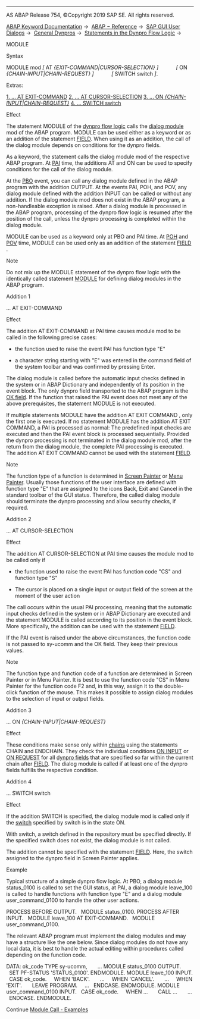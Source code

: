   

* * *

AS ABAP Release 754, ©Copyright 2019 SAP SE. All rights reserved.

[ABAP Keyword Documentation](javascript:call_link\('abenabap.htm'\)) →  [ABAP − Reference](javascript:call_link\('abenabap_reference.htm'\)) →  [SAP GUI User Dialogs](javascript:call_link\('abenabap_screens.htm'\)) →  [General Dynpros](javascript:call_link\('abenabap_dynpros.htm'\)) →  [Statements in the Dynpro Flow Logic](javascript:call_link\('abenabap_dynpros_dynpro_statements.htm'\)) → 

MODULE

Syntax

MODULE mod *\[* AT *{*EXIT-COMMAND*|*CURSOR-SELECTION*}* *\]*
           *\[* ON *{*CHAIN-INPUT*|*CHAIN-REQUEST*}* *\]*
           *\[* SWITCH switch *\]*.

Extras:

[1\. ... AT EXIT-COMMAND](#!ABAP_ADDITION_1@1@)
[2\. ... AT CURSOR-SELECTION](#!ABAP_ADDITION_2@2@)
[3\. ... ON *{*CHAIN-INPUT*|*CHAIN-REQUEST*}*](#!ABAP_ADDITION_3@3@)
[4\. ... SWITCH switch](#!ABAP_ADDITION_4@4@)

Effect

The statement MODULE of the [dynpro flow logic](javascript:call_link\('abendynpro_flow_logic_glosry.htm'\) "Glossary Entry") calls the [dialog module](javascript:call_link\('abendialog_module_glosry.htm'\) "Glossary Entry") mod of the ABAP program. MODULE can be used either as a keyword or as an addition of the statement [FIELD](javascript:call_link\('dynpfield.htm'\)). When using it as an addition, the call of the dialog module depends on conditions for the dynpro fields.

As a keyword, the statement calls the dialog module mod of the respective ABAP program. At [PAI](javascript:call_link\('abenpai_glosry.htm'\) "Glossary Entry") time, the additions AT and ON can be used to specify conditions for the call of the dialog module.

At the [PBO](javascript:call_link\('abenpbo_glosry.htm'\) "Glossary Entry") event, you can call any dialog module defined in the ABAP program with the addition OUTPUT. At the events PAI, POH, and POV, any dialog module defined with the addition INPUT can be called or without any addition. If the dialog module mod does not exist in the ABAP program, a non-handleable exception is raised. After a dialog module is processed in the ABAP program, processing of the dynpro flow logic is resumed after the position of the call, unless the dynpro processing is completed within the dialog module.

MODULE can be used as a keyword only at PBO and PAI time. At [POH](javascript:call_link\('abenpoh_glosry.htm'\) "Glossary Entry") and [POV](javascript:call_link\('abenpov_glosry.htm'\) "Glossary Entry") time, MODULE can be used only as an addition of the statement [FIELD](javascript:call_link\('dynpfield.htm'\)) .

Note

Do not mix up the MODULE statement of the dynpro flow logic with the identically called statement [MODULE](javascript:call_link\('abapmodule.htm'\)) for defining dialog modules in the ABAP program.

Addition 1

... AT EXIT-COMMAND

Effect

The addition AT EXIT-COMMAND at PAI time causes module mod to be called in the following precise cases:

-   the function used to raise the event PAI has function type "E"
    
-   a character string starting with "E" was entered in the command field of the system toolbar and was confirmed by pressing Enter.
    

The dialog module is called before the automatic input checks defined in the system or in ABAP Dictionary and independently of its position in the event block. The only dynpro field transported to the ABAP program is the [OK field](javascript:call_link\('abenok_field_glosry.htm'\) "Glossary Entry"). If the function that raised the PAI event does not meet any of the above prerequisites, the statement MODULE is not executed.

If multiple statements MODULE have the addition AT EXIT COMMAND , only the first one is executed. If no statement MODULE has the addition AT EXIT COMMAND, a PAI is processed as normal: The predefined input checks are executed and then the PAI event block is processed sequentially. Provided the dynpro processing is not terminated in the dialog module mod, after the return from the dialog module, the complete PAI processing is executed. The addition AT EXIT COMMAND cannot be used with the statement [FIELD](javascript:call_link\('dynpfield.htm'\)).

Note

The function type of a function is determined in [Screen Painter](javascript:call_link\('abenscreen_painter_glosry.htm'\) "Glossary Entry") or [Menu Painter](javascript:call_link\('abenmenu_painter_glosry.htm'\) "Glossary Entry"). Usually those functions of the user interface are defined with function type "E" that are assigned to the icons Back, Exit and Cancel in the standard toolbar of the GUI status. Therefore, the called dialog module should terminate the dynpro processing and allow security checks, if required.

Addition 2

... AT CURSOR-SELECTION

Effect

The addition AT CURSOR-SELECTION at PAI time causes the module mod to be called only if

-   the function used to raise the event PAI has function code "CS" and function type "S"
    
-   The cursor is placed on a single input or output field of the screen at the moment of the user action
    

The call occurs within the usual PAI processing, meaning that the automatic input checks defined in the system or in ABAP Dictionary are executed and the statement MODULE is called according to its position in the event block. More specifically, the addition can be used with the statement [FIELD](javascript:call_link\('dynpfield.htm'\)).

If the PAI event is raised under the above circumstances, the function code is not passed to sy-ucomm and the OK field. They keep their previous values.

Note

The function type and function code of a function are determined in Screen Painter or in Menu Painter. It is best to use the function code "CS" in Menu Painter for the function code F2 and, in this way, assign it to the double-click function of the mouse. This makes it possible to assign dialog modules to the selection of input or output fields.

Addition 3

... ON *{*CHAIN-INPUT*|*CHAIN-REQUEST*}*

Effect

These conditions make sense only within [chains](javascript:call_link\('dynpchain.htm'\)) using the statements CHAIN and ENDCHAIN. They check the individual conditions [ON INPUT](javascript:call_link\('dynpfield_module.htm'\)) or [ON REQUEST](javascript:call_link\('dynpfield_module.htm'\)) for all [dynpro fields](javascript:call_link\('abendynpro_field_glosry.htm'\) "Glossary Entry") that are specified so far within the current chain after [FIELD](javascript:call_link\('dynpfield.htm'\)). The dialog module is called if at least one of the dynpro fields fulfills the respective condition.

Addition 4

... SWITCH switch

Effect

If the addition SWITCH is specified, the dialog module mod is called only if the [switch](javascript:call_link\('abenswitch_german_glosry.htm'\) "Glossary Entry") specified by switch is in the state ON.

With switch, a switch defined in the repository must be specified directly. If the specified switch does not exist, the dialog module is not called.

The addition cannot be specified with the statement [FIELD](javascript:call_link\('dynpfield.htm'\)). Here, the switch assigned to the dynpro field in Screen Painter applies.

Example

Typical structure of a simple dynpro flow logic. At PBO, a dialog module status\_0100 is called to set the GUI status, at PAI, a dialog module leave\_100 is called to handle functions with function type "E" and a dialog module user\_command\_0100 to handle the other user actions.

PROCESS BEFORE OUTPUT.
  MODULE status\_0100.
PROCESS AFTER INPUT.
  MODULE leave\_100 AT EXIT-COMMAND.
  MODULE user\_command\_0100.

The relevant ABAP program must implement the dialog modules and may have a structure like the one below. Since dialog modules do not have any local data, it is best to handle the actual editing within procedures called depending on the function code.

DATA: ok\_code TYPE sy-ucomm,
      ...
MODULE status\_0100 OUTPUT.
  SET PF-STATUS 'STATUS\_0100'.
ENDMODULE.
MODULE leave\_100 INPUT.
  CASE ok\_code.
    WHEN 'BACK'.
      ...
    WHEN 'CANCEL'.
      ...
    WHEN 'EXIT'.
      LEAVE PROGRAM.
    ...
  ENDCASE.
ENDMODULE.
MODULE user\_command\_0100 INPUT.
  CASE ok\_code.
    WHEN ...
      CALL ...
      ...
  ENDCASE.
ENDMODULE.

Continue
[Module Call - Examples](javascript:call_link\('abenmodule_abexas.htm'\))